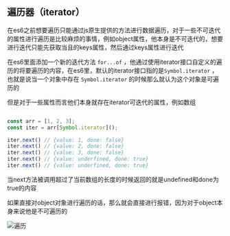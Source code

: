 ## 遍历器（iterator）

在es6之前想要遍历只能通过js原生提供的方法进行数据遍历，对于一些不可迭代的属性进行遍历是比较麻烦的事情，例如object属性，他本身是不可迭代的，想要进行迭代只能先获取当且的keys属性，然后通过keys属性进行迭代

在es6里面添加一个新的迭代方法 `for...of` ，他通过使用iterator接口自定义的遍历的将要遍历的内容，在es6里，默认的iterator接口指的是`Symbol.iterator` ，也就是说当一个对象中存在 `Symbol.iterator` 的时候那么就认为这个对象是可遍历的

但是对于一些属性而言他们本身就存在iterator可迭代的属性，例如数组

``` javascript

const arr = [1, 2, 3];
const iter = arr[Symbol.iterator]();

iter.next() // {value: 1, done: false}
iter.next() // {value: 2, done: false}
iter.next() // {value: 3, done: false}
iter.next() // {value: underfined, done: true}
iter.next() // {value: underfined, done: true}

```

当next方法被调用超过了当前数组的长度的时候返回的就是undefined和done为true的内容

如果直接对object对象进行遍历的话，那么就会直接进行报错，因为对于object本身来说他是不可遍历的

![遍历](../public/6.png)
